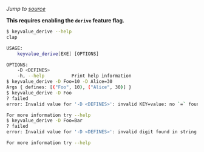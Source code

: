 *Jump to [source](keyvalue_derive.rs)*

**This requires enabling the `derive` feature flag.**

```bash
$ keyvalue_derive --help
clap 

USAGE:
    keyvalue_derive[EXE] [OPTIONS]

OPTIONS:
    -D <DEFINES>        
    -h, --help          Print help information
$ keyvalue_derive -D Foo=10 -D Alice=30
Args { defines: [("Foo", 10), ("Alice", 30)] }
$ keyvalue_derive -D Foo
? failed
error: Invalid value for '-D <DEFINES>': invalid KEY=value: no `=` found in `Foo`

For more information try --help
$ keyvalue_derive -D Foo=Bar
? failed
error: Invalid value for '-D <DEFINES>': invalid digit found in string

For more information try --help
```
